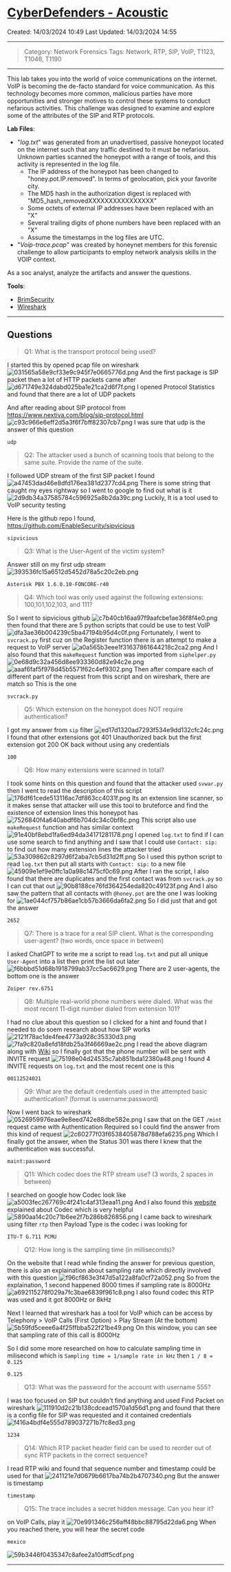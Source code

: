 # [CyberDefenders - Acoustic](https://cyberdefenders.org/blueteam-ctf-challenges/acoustic/)
Created: 14/03/2024 10:49
Last Updated: 14/03/2024 14:55
* * *
>Category: Network Forensics
>Tags: Network, RTP, SIP, VoIP, T1123, T1046, T1190
* * *
This lab takes you into the world of voice communications on the internet. VoIP is becoming the de-facto standard for voice communication. As this technology becomes more common, malicious parties have more opportunities and stronger motives to control these systems to conduct nefarious activities. This challenge was designed to examine and explore some of the attributes of the SIP and RTP protocols. 

**Lab Files**:
- "*log.txt*" was generated from an unadvertised, passive honeypot located on the internet such that any traffic destined to it must be nefarious. Unknown parties scanned the honeypot with a range of tools, and this activity is represented in the log file.
   - The IP address of the honeypot has been changed to "honey.pot.IP.removed". In terms of geolocation, pick your favorite city.
   - The MD5 hash in the authorization digest is replaced with "MD5_hash_removedXXXXXXXXXXXXXXXX"
   - Some octets of external IP addresses have been replaced with an "X"
   - Several trailing digits of phone numbers have been replaced with an "X"
   - Assume the timestamps in the log files are UTC.
- "*Voip-trace.pcap*" was created by honeynet members for this forensic challenge to allow participants to employ network analysis skills in the VOIP context.

As a soc analyst, analyze the artifacts and answer the questions.

**Tools**:
- [BrimSecurity](http://www.brimsecurity.com/)
- [Wireshark](https://www.wireshark.org/)
* * *
## Questions
> Q1: What is the transport protocol being used?

I started this by opened pcap file on wireshark
![031565a58e9cf33e9c945f7e0665776d.png](../../_resources/031565a58e9cf33e9c945f7e0665776d.png)
And the first package is SIP packet then a lot of HTTP packets came after
![d671749e324dabd025ba1e21ca2d6f7f.png](../../_resources/d671749e324dabd025ba1e21ca2d6f7f.png)
I opened Protocol Statistics and found that there are a lot of UDP packets

And after reading about SIP protocol from https://www.nextiva.com/blog/sip-protocol.html
![c93c966e6eff2d5a3f6f7bff82307cb7.png](../../_resources/c93c966e6eff2d5a3f6f7bff82307cb7.png)
I was sure that udp is the answer of this question
```
udp
```

> Q2: The attacker used a bunch of scanning tools that belong to the same suite. Provide the name of the suite.

I followed UDP stream of the first SIP packet I found
![a47453dad46e8dfd176ea381d2377cd4.png](../../_resources/a47453dad46e8dfd176ea381d2377cd4.png)
There is some string that caught my eyes rightway so I went to google to find out what is it
![2d9db34a37585784c596925a8b2da39c.png](../../_resources/2d9db34a37585784c596925a8b2da39c.png)
Luckily, It is a tool used to VoIP security testing

Here is the github repo I found, https://github.com/EnableSecurity/sipvicious
```
sipvicious
```

> Q3: What is the User-Agent of the victim system? 

Answer still on my first udp stream
![393536fc15a6512d5452d78a5c20c2eb.png](../../_resources/393536fc15a6512d5452d78a5c20c2eb.png)
```
Asterisk PBX 1.6.0.10-FONCORE-r40
```

> Q4: Which tool was only used against the following extensions: 100,101,102,103, and 111?

So I went to sipvicious github 
![c7b40cb16aa97f9aafcbe1ae36f8f4e0.png](../../_resources/c7b40cb16aa97f9aafcbe1ae36f8f4e0.png)
then found that there are 5 python scripts that could be use to test VoIP
![dfa3ae36b004239c5ba47194b95d4c0f.png](../../_resources/dfa3ae36b004239c5ba47194b95d4c0f.png)
Fortunately, I went to `svcrack.py` first cuz on the Register function there is an attempt to make a request to VoIP server
![a0a565b3eee1f31637861644218c2ca2.png](../../_resources/a0a565b3eee1f31637861644218c2ca2.png)
And I also found that this `makeRequest` function was imported from `siphelper.py`
![0e68d9c32a456d8ee933360d82e94c2e.png](../../_resources/0e68d9c32a456d8ee933360d82e94c2e.png)
![aaaf6faf5f978d45b5571f62c4ef9302.png](../../_resources/aaaf6faf5f978d45b5571f62c4ef9302.png)
Then after compare each of different part of the request from this script and on wireshark, there are match so This is the one
```
svcrack.py
```

> Q5: Which extension on the honeypot does NOT require authentication?

I got my answer from `sip` filter
![ed17d1320ad7293f534e9dd132cfc24c.png](../../_resources/ed17d1320ad7293f534e9dd132cfc24c.png)
I found that other extensions got 401 Unauthorized back but the first extension got 200 OK back without using any credentials 

```
100
```

> Q6: How many extensions were scanned in total?

I took some hints on this question and found that the attacker used `svwar.py` then I went to read the description of this script
![176df61cede513116ac7df863cc4031f.png](../../_resources/176df61cede513116ac7df863cc4031f.png)
Its an extension line scanner, so it makes sense that attacker will use this tool to bruteforce and find the existence of extension lines this honeypot has 
![7526840f4a640abdf6b704dc34c0bf8c.png](../../_resources/7526840f4a640abdf6b704dc34c0bf8c.png)
This script also use `makeRequest` function and has similar context
![91e40bf8ebd1fa6ed94da34171281178.png](../../_resources/91e40bf8ebd1fa6ed94da34171281178.png)
I opened `log.txt` to find if I can use some search to find anything and I saw that I could use `Contact: sip:` to find out how many extension lines the attacker tried 
![53a309862c8297d6f2aba7cb5d31d2ff.png](../../_resources/53a309862c8297d6f2aba7cb5d31d2ff.png)
So I used this python script to read `log.txt` then put all starts with `Contact: sip:` to a new file
![45909e1ef9e0ffc1a0a98c1475cf0c69.png](../../_resources/45909e1ef9e0ffc1a0a98c1475cf0c69.png)
After I ran the script, I also found that there are duplicates and the first contact was from `svcrack.py` so I can cut that out
![90b8188ce76fd364254eda820c49123f.png](../../_resources/90b8188ce76fd364254eda820c49123f.png)
And I also saw the pattern that all contacts with `@honey.pot` are the one I was looking for 
![1ae044cf757b86ae1cb57b3666da6fa2.png](../../_resources/1ae044cf757b86ae1cb57b3666da6fa2.png)
So I did just that and got the answer
```
2652
```

> Q7: There is a trace for a real SIP client. What is the corresponding user-agent? (two words, once space in between)

I asked ChatGPT to write me a script to read `log.txt` and put all unique `User-Agent` into a list then print the list out later
![f6bbbd51d68b1918799ab37cc5ac6629.png](../../_resources/f6bbbd51d68b1918799ab37cc5ac6629.png)
There are 2 user-agents, the bottom one is the answer
```
Zoiper rev.6751
```

> Q8: Multiple real-world phone numbers were dialed. What was the most recent 11-digit number dialed from extension 101?

I had no clue about this question so I clicked for a hint and found that I needed to do soem research about how SIP works
![2121f78ac1de4fee4773a928c35330d3.png](../../_resources/2121f78ac1de4fee4773a928c35330d3.png)
![7fa9c820a8efd18fdb25a3f46669ae2c.png](../../_resources/7fa9c820a8efd18fdb25a3f46669ae2c.png)
I read the above diagram along with [Wiki](https://en.wikipedia.org/wiki/Session_Initiation_Protocol) so I finally got that the phone number will be sent with INVITE request
![75198e04d24535c7ab851bda12380a48.png](../../_resources/75198e04d24535c7ab851bda12380a48.png)
I found 4 INVITE requests on `log.txt` and the most recent one is this
```
00112524021
```

> Q9: What are the default credentials used in the attempted basic authentication? (format is username:password)

Now I went back to wireshark
![0526959976eae9e8eed742e88dbe582e.png](../../_resources/0526959976eae9e8eed742e88dbe582e.png)
I saw that on the GET `/mint` request came with Authentication Required so I could find the answer from this kind of request 
![2c60277f03f6538405878d788efa6235.png](../../_resources/2c60277f03f6538405878d788efa6235.png)
Which I finally got the answer, when the Status 301 was there I knew that the authentication was successful.
```
maint:password
```

> Q11: Which codec does the RTP stream use? (3 words, 2 spaces in between)

I searched on google how Codec look like
![a5003fec267769c4f241c4af313eaa11.png](../../_resources/a5003fec267769c4f241c4af313eaa11.png)
And I also found this [website](https://sonary.com/content/what-is-a-codec-and-why-is-it-important-for-voip/) explained about Codec which is very helpful
![5890aa14c20c71b6ee2f7b286b826856.png](../../_resources/5890aa14c20c71b6ee2f7b286b826856.png)
I came back to wireshark using filter `rtp` then Payload Type is the codec i was looking for
```
ITU-T G.711 PCMU
```

> Q12: How long is the sampling time (in milliseconds)?

On the website that I read while finding the answer for previous question, there is also an explaination about sampling rate which directly involved with this question
![f96cf863e3f47d5a122a8fa0cf72a052.png](../../_resources/f96cf863e3f47d5a122a8fa0cf72a052.png)
So from the explaination, 1 second happened 8000 times if sampling rate is 8000Hz
![a692115278f029a7fc3bae6839f961c8.png](../../_resources/a692115278f029a7fc3bae6839f961c8.png)
I also found codec this RTP was used and it got 8000Hz or 8kHz

Next I learned that wireshark has a tool for VoIP which can be access by Telephony > VoIP Calls (First Option) > Play Stream (At the bottom)
![5b59fd5ceee6a4f25ffbba522f21be49.png](../../_resources/5b59fd5ceee6a4f25ffbba522f21be49.png)
On this window, you can see that sampling rate of this call is 8000Hz

So I did some more researched on how to calculate sampling time in milisecond which is
`Sampling time = 1/sample rate in kHz` then `1 / 8 = 0.125`
```
0.125
```

> Q13: What was the password for the account with username 555?

I was too focused on SIP but couldn't find anything and used Find Packet on wireshark
![111910d2c21b138cdcead1570a1d56d1.png](../../_resources/111910d2c21b138cdcead1570a1d56d1.png)
and found that there is a config file for SIP was requested and it contained credentials 
![f416a4bdf4e555d789037271b7fc8ed3.png](../../_resources/f416a4bdf4e555d789037271b7fc8ed3.png)
```
1234
```

> Q14: Which RTP packet header field can be used to reorder out of sync RTP packets in the correct sequence?

I read RTP wiki and found that sequence number and timestamp could be used for that 
![241121e7d0679b6617ba74b2b4707340.png](../../_resources/241121e7d0679b6617ba74b2b4707340.png)
But the answer is timestamp
```
timestamp
```

> Q15: The trace includes a secret hidden message. Can you hear it?

on VoIP Calls, play it 
![70e991346c256aff48bbc88795d22da6.png](../../_resources/70e991346c256aff48bbc88795d22da6.png)
When you reached there, you will hear the secret code
```
mexico
```

![59b3446f0435347c8afee2a10dff5cdf.png](../../_resources/59b3446f0435347c8afee2a10dff5cdf.png)
* * *
